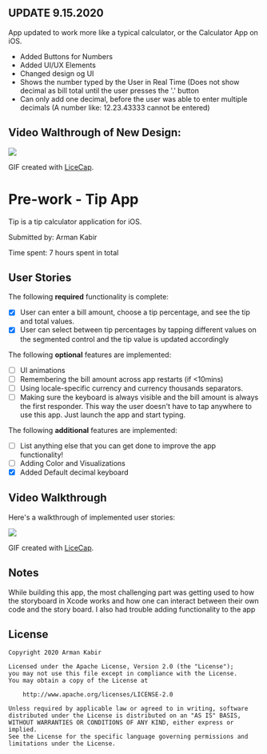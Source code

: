 UPDATE 9.15.2020
-
App updated to work more like a typical calculator, or the Calculator App on iOS.
- Added Buttons for Numbers
- Added UI/UX Elements
- Changed design og UI
- Shows the number typed by the User in Real Time (Does not show decimal as bill total until the user presses the '.' button
- Can only add one decimal, before the user was able to enter multiple decimals (A number like: 12.23.43333 cannot be entered)

## Video Walthrough of New Design: 
<img src='https://imgur.com/a/6kpjxDq' />
 
GIF created with [LiceCap](http://www.cockos.com/licecap/).

# Pre-work - Tip App

Tip is a tip calculator application for iOS.

Submitted by: Arman Kabir

Time spent: 7 hours spent in total

## User Stories

The following **required** functionality is complete:

* [X] User can enter a bill amount, choose a tip percentage, and see the tip and total values.
* [X] User can select between tip percentages by tapping different values on the segmented control and the tip value is updated accordingly

The following **optional** features are implemented:

* [ ] UI animations
* [ ] Remembering the bill amount across app restarts (if <10mins)
* [ ] Using locale-specific currency and currency thousands separators.
* [ ] Making sure the keyboard is always visible and the bill amount is always the first responder. This way the user doesn't have to tap anywhere to use this app. Just launch the app and start typing.

The following **additional** features are implemented:

- [ ] List anything else that you can get done to improve the app functionality!
- [ ]  Adding Color and Visualizations
- [X]  Added Default decimal keyboard

## Video Walkthrough

Here's a walkthrough of implemented user stories:

<img src='https://i.imgur.com/ttyPthD.gif' />

GIF created with [LiceCap](http://www.cockos.com/licecap/).

## Notes

While building this app, the most challenging part was getting used to how the storyboard in Xcode works and how one can interact between their own code and the story board. I also had trouble adding functionality to the app

## License

    Copyright 2020 Arman Kabir

    Licensed under the Apache License, Version 2.0 (the "License");
    you may not use this file except in compliance with the License.
    You may obtain a copy of the License at

        http://www.apache.org/licenses/LICENSE-2.0

    Unless required by applicable law or agreed to in writing, software
    distributed under the License is distributed on an "AS IS" BASIS,
    WITHOUT WARRANTIES OR CONDITIONS OF ANY KIND, either express or implied.
    See the License for the specific language governing permissions and
    limitations under the License.

